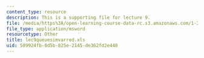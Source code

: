 ```yaml
---
content_type: resource
description: This is a supporting file for lecture 9.
file: /media/https%3A/open-learning-course-data-rc.s3.amazonaws.com/1-225j-transportation-flow-systems-fall-2002/509924fb0d5b825e2145de362fd2e440_lec9queuesimvarred.xls
file_type: application/msword
resourcetype: Other
title: lec9queuesimvarred.xls
uid: 509924fb-0d5b-825e-2145-de362fd2e440
---
```

